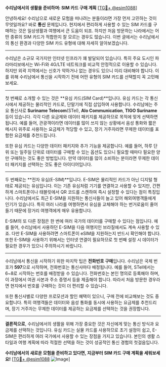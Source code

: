 **수리남에서의 생활을 준비하며: SIM 카드 구매 계획** [[TG💪+ @esim1088](https://t.me/s/esim1088)]

안녕하세요! 수리남으로 새로운 모험을 떠나려는 분들이라면 가장 먼저 고민하는 것이 무엇일까요? 바로 **통신** 문제입니다. 현지에서 편리하게 사용할 수 있는 SIM 카드를 구매하는 것은 일상생활과 여행에서 큰 도움이 되죠. 하지만 처음 방문하는 나라에서는 어떤 종류의 SIM 카드가 적합한지 잘 모르는 경우도 많습니다. 이번 글에서는 수리남에서의 통신 환경과 다양한 SIM 카드 유형에 대해 자세히 알아보겠습니다.

---

수리남은 소규모 국가지만 인터넷 인프라가 꽤 발달되어 있습니다. 특히 주요 도시인 파라마리보에서는 Wi-Fi와 4G/LTE 네트워크를 비교적 안정적으로 이용할 수 있습니다. 하지만 외곽 지역에서는 신호가 약하거나 없는 경우도 있으니 미리 대비해야 합니다. 이를 위해 수리남에서 통신을 시작하기 전에 어떤 유형의 SIM 카드를 선택할지 꼭 고민해보세요.

---

첫 번째로 소개할 수 있는 것은 **유심 카드(SIM Card)**입니다. 유심 카드는 각 통신사에서 제공하는 물리적인 카드로, 단말기에 직접 삽입하여 사용합니다. 수리남에는 주요 통신사로 **Suriname Telecom**(STel), **Alo Communication**, **TIGO Suriname** 등이 있습니다. 각각 다른 요금제와 데이터 패키지를 제공하므로 목적에 맞게 선택하면 됩니다. 예를 들어, 관광객이라면 데이터를 많이 쓰지 않는 상황에서 음성 통화와 짧은 메시지 위주로 사용하는 요금제가 적당할 수 있고, 장기 거주자라면 무제한 데이터를 포함한 요금제를 추천드립니다.

또한 유심 카드는 다양한 데이터 패키지와 추가 기능을 제공합니다. 예를 들어, 하루 단위 또는 일주일 단위로 데이터를 구매할 수 있는 옵션도 있으니 필요할 때마다 필요한 양만 구매하는 것도 좋은 방법입니다. 만약 데이터를 많이 소비하는 분이라면 무제한 데이터 패키지를 선택하는 것도 좋은 아이디어입니다.

---

두 번째로는 **전자 유심(E-SIM)**입니다. E-SIM은 물리적인 카드가 아닌 디지털 형태로 제공되는 유심입니다. 이는 기존 유심처럼 기기를 연결하고 사용할 수 있지만, 간편하게 스마트폰이나 태블릿에서 QR 코드를 스캔하여 즉시 설정할 수 있다는 점이 특징입니다. 수리남에서도 최근 E-SIM을 지원하는 통신사들이 늘고 있어 해외여행객들에게 인기가 있습니다. 특히 여러 나라를 여행하면서 유심을 교체해야 하는 번거로움이 줄어들기 때문에 장거리 여행객에게 매우 유용합니다.

E-SIM의 또 다른 장점은 한 번에 여러 국가의 데이터를 구매할 수 있다는 점입니다. 예를 들어, 수리남에서 사용하던 E-SIM을 다음 여행지인 브라질에서도 계속 사용할 수 있죠. 다만 E-SIM을 사용하려면 스마트폰이 eSIM을 지원하는지 반드시 확인해야 합니다. 또한 E-SIM을 사용하기 위해서는 인터넷 연결이 필요하므로 첫 번째 설정 시 데이터가 필요한 경우가 있으니 주의하시기 바랍니다.

---

수리남에서 통신을 시작하기 위한 마지막 팁은 **전화번호 구매**입니다. 수리남은 국제 번호가 **597**으로 시작하며, 전화번호는 통신사마다 배정됩니다. 예를 들어, STel에서는 6~8로 시작하는 번호를 배정받을 수 있습니다. 전화번호는 본인 명의로 등록해야 하며, 이 과정에서 여권 사본과 주소 증명서 등을 제출해야 합니다. 따라서 처음 방문한 경우라면 현지에서 번호를 구매하는 것이 더 편리할 수 있습니다.

또한 통신사별로 다양한 프로모션과 할인 혜택이 있으니, 구매 전에 비교해보는 것도 중요합니다. 특히 여행객들은 데이터와 음성 통화를 동시에 사용하는 요금제를 추천드리며, 장기 거주자는 무제한 데이터를 제공하는 요금제를 선택하는 것을 권장합니다.

---

**결론적으로**, 수리남에서의 생활을 위해 가장 중요한 것은 자신에게 맞는 통신 방식과 요금제를 선택하는 것입니다. 유심 카드는 실물 카드를 사용하므로 초기 설정이 쉽고, E-SIM은 편리하게 여러 국가에서 사용할 수 있는 장점을 가지고 있습니다. 본인의 생활 스타일과 여행 계획에 따라 적절한 선택을 하는 것이 성공적인 통신 경험의 첫걸음입니다.

**수리남에서의 새로운 모험을 준비하고 있다면, 지금부터 SIM 카드 구매 계획을 세워보세요!** [[TG💪+ @esim1088](https://t.me/s/esim1088) ![Image](https://i.postimg.cc/Y0z9fWf4/image.png)]
